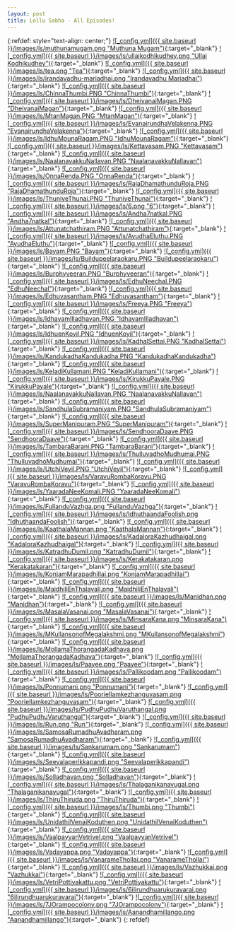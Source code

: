 ```yaml
---
layout: post
title: Lollu Sabha - All Episodes!
---
```

<!-- ![_config.yml]({{ site.baseurl }}/images/ls/LS.png){: .center-image } -->


{:refdef: style="text-align: center;"}
[![_config.yml]({{ site.baseurl }}/images/ls/muthunamugam.png "Muthuna Mugam")](https://drive.google.com/file/d/1UpBISwmr2A-eSpV30a6kjXpWuEJqrKJq/view){:target="_blank"} [![_config.yml]({{ site.baseurl }}/images/ls/ullaikodhikudhey.png "Ullai Kodhikudhey")](https://drive.google.com/file/d/1NarU6SB2fJraiEXyyAUihiIxFzu0DhgQ/view){:target="_blank"} [![_config.yml]({{ site.baseurl }}/images/ls/tea.png "Tea")](https://drive.google.com/file/d/19q8pdT9DTCDYEhgv2qMFQcJ0639_8ufy/view){:target="_blank"} [![_config.yml]({{ site.baseurl }}/images/ls/irandavadhu-mariadhai.png "Irandavadhu Mariadhai")](
https://drive.google.com/file/d/1EqNBD0OXSmFlNJNaLsLusXeOJslUBnVC/view){:target="_blank"} [![_config.yml]({{ site.baseurl }}/images/ls/ChinnaThumbi.PNG "ChinnaThumbi")](https://drive.google.com/file/d/1UlLDoOtPBwXgP9o5d4fCZ0ch-7XSARkO/view){:target="_blank"} [![_config.yml]({{ site.baseurl }}/images/ls/DheivanaiMagan.PNG "DheivanaiMagan")](https://drive.google.com/file/d/1ThBwUsh5RjA2_1MXhh25XKgDtDAE3PHN/view){:target="_blank"} [![_config.yml]({{ site.baseurl }}/images/ls/MtanMagan.PNG "MtanMagan")](https://drive.google.com/file/d/1Apdrz_kpohyevGEidiRxFBZSDC2Q1e3U/view){:target="_blank"} [![_config.yml]({{ site.baseurl }}/images/ls/EvanairundhaVelakenna.PNG "EvanairundhaVelakenna")](https://drive.google.com/file/d/1o_19rnIr-IT-uggYbbbJLLwRcuky4BxK/view){:target="_blank"} [![_config.yml]({{ site.baseurl }}/images/ls/IdhuMounaRagam.PNG "IdhuMounaRagam")](https://drive.google.com/file/d/1g_9MF_nv2NPaS2A3fykpaOsii6q9_fpo/view){:target="_blank"} [![_config.yml]({{ site.baseurl }}/images/ls/Kettavasam.PNG "Kettavasam")](https://drive.google.com/file/d/1Bqa6vm2YGA76AvupSBjwGJ4tYsq6L9y-/view){:target="_blank"} [![_config.yml]({{ site.baseurl }}/images/ls/NaalanavakkuNallavan.PNG "NaalanavakkuNallavan")](https://drive.google.com/file/d/1-yvezR26Fo_qBeQIOKLtSDAulNeNMwSm/view){:target="_blank"} [![_config.yml]({{ site.baseurl }}/images/ls/OnnaRenda.PNG "OnnaRenda")](https://drive.google.com/file/d/13VdU5g4WubiM6xbEcuiZLjSf-RCuh1xg/view){:target="_blank"} [![_config.yml]({{ site.baseurl }}/images/ls/RajaDhamathunduRoja.PNG "RajaDhamathunduRoja")](https://drive.google.com/file/d/1W0OTQFWrMqx_SrLD-mK3Ee6r-7YqzXv1/view){:target="_blank"} [![_config.yml]({{ site.baseurl }}/images/ls/ThuniyeThunai.PNG "ThuniyeThunai")](https://drive.google.com/file/d/1sAalSGVvhkZNoLZ5D6AR3N3zNzocIs3N/view){:target="_blank"} [![_config.yml]({{ site.baseurl }}/images/ls/6.png "6")](https://drive.google.com/file/d/1Jg96PX2qeG9BkNYTHbMzSxUSwMCSx0S7/view){:target="_blank"} [![_config.yml]({{ site.baseurl }}/images/ls/Andha7natkal.PNG "Andha7natkal")](https://drive.google.com/file/d/1osh1eS2H0aep1oh85AvFfjO8WyA7Nsmo/view){:target="_blank"} [![_config.yml]({{ site.baseurl }}/images/ls/Attunatchathiram.PNG "Attunatchathiram")](https://drive.google.com/file/d/1tbWWRwbst-BeFOfhs0a-IMa9tGSGxky3/view){:target="_blank"} [![_config.yml]({{ site.baseurl }}/images/ls/AyudhaEluthu.PNG "AyudhaEluthu")](https://drive.google.com/file/d/1HOJAJT7kVn29L4r-A5oVU_R0tdzE3eaF/view){:target="_blank"} [![_config.yml]({{ site.baseurl }}/images/ls/Bayam.PNG "Bayam")](https://drive.google.com/file/d/1_RcfwSnBW9vKZRIGwiUW-uVxRWpmRvzZ/view){:target="_blank"} [![_config.yml]({{ site.baseurl }}/images/ls/Buildupeelaraokaru.PNG "Buildupeelaraokaru")](https://drive.google.com/file/d/1IEKxnUKeegioNFvkaMDvwKba_nBTkMi5/view){:target="_blank"} [![_config.yml]({{ site.baseurl }}/images/ls/Burphyveeran.PNG "Burphyveeran")](https://drive.google.com/file/d/1xUo7zSxUIlCR6-y66qphoEa21UAxcRvF/view){:target="_blank"} [![_config.yml]({{ site.baseurl }}/images/ls/EdhuNeechal.PNG "EdhuNeechal")](https://drive.google.com/file/d/1lJCjtiRTAu3iR8gNCE1aSmwcVVNgxGZU/view){:target="_blank"} [![_config.yml]({{ site.baseurl }}/images/ls/Edhuvasantham.PNG "Edhuvasantham")](https://drive.google.com/file/d/1JX6bXOpMVVKCMr07_3nnyaM0tHNZLy5c/view){:target="_blank"} [![_config.yml]({{ site.baseurl }}/images/ls/Freeya.PNG "Freeya")](https://drive.google.com/file/d/1FjwgCwTpKO6Vk_9FF1ZFZR8vL7-r7wTe/view){:target="_blank"} [![_config.yml]({{ site.baseurl }}/images/ls/IdhayamIlladhavan.PNG "IdhayamIlladhavan")](https://drive.google.com/file/d/1cK7FIq94U41hUd30jvjs8G92_aclJAH9/view){:target="_blank"} [![_config.yml]({{ site.baseurl }}/images/ls/IdhuenKoyil.PNG "IdhuenKoyil")](https://drive.google.com/file/d/1DQNJFwPHF10RmKhIHXHscbEhvCdoMx08/view){:target="_blank"} [![_config.yml]({{ site.baseurl }}/images/ls/KadhalSettai.PNG "KadhalSettai")](https://drive.google.com/file/d/1KvytWLVbfF3VwNLGJu5aHCRoNQXJw9gP/view){:target="_blank"} [![_config.yml]({{ site.baseurl }}/images/ls/KandukadhaKandukadha.PNG "KandukadhaKandukadha")](https://drive.google.com/file/d/1rr8GDZweMp3f4n0oXJDjZpN2P24CMmaB/view){:target="_blank"} [![_config.yml]({{ site.baseurl }}/images/ls/KeladiKullamani.PNG "KeladiKullamani")](https://drive.google.com/file/d/1brqcTfhnRE7vyXU2U6v2yX5bA4ZwvUgM/view){:target="_blank"} [![_config.yml]({{ site.baseurl }}/images/ls/KirukkuPayale.PNG "KirukkuPayale")](https://drive.google.com/file/d/13g30LwqEHYTF-hWwCUNAbzG2R3LV4Lgb/view){:target="_blank"} [![_config.yml]({{ site.baseurl }}/images/ls/NaalanavakkuNallavan.PNG "NaalanavakkuNallavan")](https://drive.google.com/file/d/18mS1PEtRliOSXrNC5TIjckZ8fc2423RN/view){:target="_blank"} [![_config.yml]({{ site.baseurl }}/images/ls/SandhulaSubramaniyam.PNG "SandhulaSubramaniyam")](https://drive.google.com/file/d/1mbtrEe_Jar364dI0siPzUyTC2j030Eei/view){:target="_blank"} [![_config.yml]({{ site.baseurl }}/images/ls/SuperManipuram.PNG "SuperManipuram")](https://drive.google.com/file/d/1m5geJEUw5cMcfjUZowquxBzeu6Z1HrRu/view){:target="_blank"} [![_config.yml]({{ site.baseurl }}/images/ls/SendhooraDaave.PNG "SendhooraDaave")](https://drive.google.com/file/d/1stlXZ3hsukvUagF4MeWZj15cWZgBiERW/view){:target="_blank"} [![_config.yml]({{ site.baseurl }}/images/ls/TambaraBarani.PNG "TambaraBarani")](https://drive.google.com/file/d/107IFmHyFRrJto-MDfWR-6XqO23xoDMWL/view){:target="_blank"} [![_config.yml]({{ site.baseurl }}/images/ls/ThulluvadhoMudhumai.PNG "ThulluvadhoMudhumai")](https://drive.google.com/file/d/1pLl54TmeIqN8ffp9QnCUINa14Dob3j1z/view){:target="_blank"} [![_config.yml]({{ site.baseurl }}/images/ls/UtchiVeyil.PNG "UtchiVeyil")](https://drive.google.com/file/d/1-cB6Zw7vNnDHKVqu7VepHLmSaXWw892B/view){:target="_blank"} [![_config.yml]({{ site.baseurl }}/images/ls/VaravuRombaKoravu.PNG "VaravuRombaKoravu")](https://drive.google.com/file/d/1rijWb-qsendkfbwE3goPIIn48-4cidll/view){:target="_blank"} [![_config.yml]({{ site.baseurl }}/images/ls/YaaradaNeeKomali.PNG "YaaradaNeeKomali")](https://drive.google.com/file/d/1tRi_J1kjQKeWmHaiJmsxjUxUyYGy3waF/view){:target="_blank"} [![_config.yml]({{ site.baseurl }}/images/ls/FullanduVazhga.png "FullanduVazhga")](https://drive.google.com/open?id=1V6m72hR5yi7OTG1596AIwaa3P0w4Rr1C){:target="_blank"} [![_config.yml]({{ site.baseurl }}/images/ls/IdhuthaandaFoolish.png "IdhuthaandaFoolish")](https://drive.google.com/open?id=1O0u6Nvc88a3W9ugbSYTNUkTxcf6h_0WY){:target="_blank"} [![_config.yml]({{ site.baseurl }}/images/ls/KaathalaMannan.png "KaathalaMannan")](https://drive.google.com/open?id=1dtJUZ7UQSV1ogIgA9TVBYG5oGtdkgtQt){:target="_blank"} [![_config.yml]({{ site.baseurl }}/images/ls/KadaloraKazhudhaigal.png "KadaloraKazhudhaigal")](https://drive.google.com/open?id=1D9K8EhqYtWT0N_eMmdHuyKWGYLpA9iop){:target="_blank"} [![_config.yml]({{ site.baseurl }}/images/ls/KatradhuDumil.png "KatradhuDumil")](https://drive.google.com/open?id=1qYzO25G9V7ss0MJrQVKQ2HwnQ3Rh95nr){:target="_blank"} [![_config.yml]({{ site.baseurl }}/images/ls/Kerakatakaran.png "Kerakatakaran")](https://drive.google.com/open?id=1IFxwllmlh8yzmM4OWqdMbeKiA1AaC7Na){:target="_blank"} [![_config.yml]({{ site.baseurl }}/images/ls/KonjamMarapadhillai.png "KonjamMarapadhillai")](https://drive.google.com/open?id=1q4gpcxLSA5l7ug6v1J5nP-sZ45PPgseL){:target="_blank"} [![_config.yml]({{ site.baseurl }}/images/ls/MaidhiliEnThalavali.png "MaidhiliEnThalavali")](https://drive.google.com/open?id=13fjxbyxdJFcx48gAmtIKfK4BiA70RJty){:target="_blank"} [![_config.yml]({{ site.baseurl }}/images/ls/Manidhan.png "Manidhan")](https://drive.google.com/open?id=1AUfpOa0XtzmG6v7wALhb1LAz5c7l_8oU){:target="_blank"} [![_config.yml]({{ site.baseurl }}/images/ls/MasalaVasanai.png "MasalaVasanai")](https://drive.google.com/open?id=1Tou2sJE8rwsNbkHfKpmw-H4twAF_0NFd){:target="_blank"} [![_config.yml]({{ site.baseurl }}/images/ls/MinsaraKana.png "MinsaraKana")](https://drive.google.com/open?id=1WiU18rFupt1IIsoq6a6ReYwtCLfhPR05){:target="_blank"} [![_config.yml]({{ site.baseurl }}/images/ls/MKullansonofMegalakshmi.png "MKullansonofMegalakshmi")](https://drive.google.com/open?id=1SeutwRC5tuOZepm0pqvt5s5mvMwriGhk){:target="_blank"} [![_config.yml]({{ site.baseurl }}/images/ls/MollamaThorangadaKadhava.png "MollamaThorangadaKadhava")](https://drive.google.com/open?id=1TxFN-4zQB6inR_N5o55dhJMuTRWn5ASj){:target="_blank"} [![_config.yml]({{ site.baseurl }}/images/ls/Paayee.png "Paayee")](https://drive.google.com/open?id=1WePgajrypOGQQqC9BK23cCUAd-tJ0IHW){:target="_blank"} [![_config.yml]({{ site.baseurl }}/images/ls/Pallikoodam.png "Pallikoodam")](https://drive.google.com/open?id=1PduMB_WUQMMdrrt7uw6T9aSGnbKyTTUt){:target="_blank"} [![_config.yml]({{ site.baseurl }}/images/ls/Ponnumani.png "Ponnumani")](https://drive.google.com/open?id=1oUoHoTcbMCkryefgJpfTHpcZFWusCrul){:target="_blank"} [![_config.yml]({{ site.baseurl }}/images/ls/Pooriellamkezhanguvasam.png "Pooriellamkezhanguvasam")](https://drive.google.com/open?id=10mpodWclfG-nUFnfGR1b9eeooqQ1vGyO){:target="_blank"} [![_config.yml]({{ site.baseurl }}/images/ls/PudhuPudhuVaruthangal.png "PudhuPudhuVaruthangal")](https://drive.google.com/open?id=1b8MyDTcizAt4P6q3Bx_WtEt3BBz8G7W8){:target="_blank"} [![_config.yml]({{ site.baseurl }}/images/ls/Run.png "Run")](https://drive.google.com/open?id=1JfmAbphwRBach1e9InqkQ0Z5VAJa9AD9){:target="_blank"} [![_config.yml]({{ site.baseurl }}/images/ls/SamosaRumadhuAvadharam.png "SamosaRumadhuAvadharam")](https://drive.google.com/open?id=1IVn_qW-ocWmFq6QYu4zjndOkO8YgXDiy){:target="_blank"} [![_config.yml]({{ site.baseurl }}/images/ls/Sankarumam.png "Sankarumam")](https://drive.google.com/open?id=1bTbJITqhIZQh4gyi9BlSaDcSteOdADwI){:target="_blank"} [![_config.yml]({{ site.baseurl }}/images/ls/Seevalaperikkapandi.png "Seevalaperikkapandi")](https://drive.google.com/open?id=1MHYhc37hnc-K76ViVweepsgpzTUftqKO){:target="_blank"} [![_config.yml]({{ site.baseurl }}/images/ls/Solladhavan.png "Solladhavan")](https://drive.google.com/open?id=18LjIC5MYdj5jirgeVPu5clx33GO753lq){:target="_blank"} [![_config.yml]({{ site.baseurl }}/images/ls/Thalaganikanavugal.png "Thalaganikanavugal")](https://drive.google.com/open?id=1GRDZnscdi06DCTkb01rLky31cbJSoEne){:target="_blank"} [![_config.yml]({{ site.baseurl }}/images/ls/ThiruThiruda.png "ThiruThiruda")](https://drive.google.com/open?id=1vE5a80xtYSqBA8uFEQdRZqYpDRdhFLrr){:target="_blank"} [![_config.yml]({{ site.baseurl }}/images/ls/Thumbi.png "Thumbi")](https://drive.google.com/open?id=1okVNFNc41fsw-aRHrg3eHMogrDKdwamY){:target="_blank"} [![_config.yml]({{ site.baseurl }}/images/ls/UnidathilVenaiKoduthen.png "UnidathilVenaiKoduthen")](https://drive.google.com/open?id=1NnKKuinj-GLHsFFVJPMo_h0BUs1Y54iw){:target="_blank"} [![_config.yml]({{ site.baseurl }}/images/ls/VaalpayyanVetrivel.png "VaalpayyanVetrivel")](https://drive.google.com/open?id=1PRiEvLqUdqPOYbuNR4qQr25ipwBd1B4x){:target="_blank"} [![_config.yml]({{ site.baseurl }}/images/ls/Vadayappa.png "Vadayappa")](https://drive.google.com/open?id=1Koc8j3G2mSnYnPaNuR1apRQi5W4HeyEj){:target="_blank"} [![_config.yml]({{ site.baseurl }}/images/ls/VanarameThollai.png "VanarameThollai")](https://drive.google.com/open?id=15_VPOBdwBXODJd27xoUv4tS4P5FDSjSy){:target="_blank"} [![_config.yml]({{ site.baseurl }}/images/ls/Vazhukkai.png "Vazhukkai")](https://drive.google.com/open?id=1cfQf9cvFC0vnFxvKMdOxdmLzLxnamnwt){:target="_blank"} [![_config.yml]({{ site.baseurl }}/images/ls/VetriPottiyakattu.png "VetriPottiyakattu")](https://drive.google.com/open?id=1q-ozDLC6Ilyl1F8PswxiufoPagissQEj){:target="_blank"} [![_config.yml]({{ site.baseurl }}/images/ls/6ilirundhuarukuravarai.png "6ilirundhuarukuravarai")](https://drive.google.com/open?id=1j67xxLylVdX4oZWTpDFvwlzoieP42lNC){:target="_blank"} [![_config.yml]({{ site.baseurl }}/images/ls/7JOrampocolony.png "7JOrampocolony")](https://drive.google.com/open?id=18f3LEGnE7cpVXAYwFZ0LRu2GQOxnL_fV){:target="_blank"} [![_config.yml]({{ site.baseurl }}/images/ls/Aanandhamillango.png "Aanandhamillango")](https://drive.google.com/open?id=1OLte3p609YUBuwyvCzu37clqgeJx3eqn){:target="_blank"}
{: refdef}

